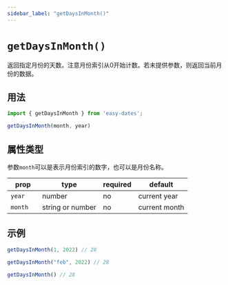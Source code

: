 ```yaml
---
sidebar_label: "getDaysInMonth()"
---
```


# `getDaysInMonth()`

返回指定月份的天数。注意月份索引从0开始计数。若未提供参数，则返回当前月份的数据。

## 用法

```javascript
import { getDaysInMonth } from 'easy-dates';

getDaysInMonth(month, year)
```

## 属性类型

参数`month`可以是表示月份索引的数字，也可以是月份名称。

| prop      | type             | required | default       |
|-----------|------------------|----------|---------------|
| `year`    | number           | no       | current year  |
| `month  ` | string or number | no       | current month |

## 示例

```javascript title='using two number arguments'
getDaysInMonth(1, 2022) // 28
```

```javascript title='using a string for the month'
getDaysInMonth("feb", 2022) // 28 
```

```javascript title='when no args are used, the current month (Feb) is returned'
getDaysInMonth() // 28 
```